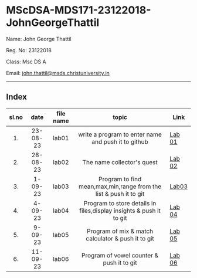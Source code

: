 # MScDSA-MDS171-23122018-JohnGeorgeThattil


Name: John George Thattil

Reg. No: 23122018

Class: Msc DS A

Email: john.thattil@msds.christuniversity.in

***
## Index
|sl.no|date|file name|topic|Link|
|:----:|:----:|:---:|:----:|-----|
|1.|23-08-23|lab01|write a program to enter name and push it to github|[Lab 01](https://github.com/JOHNGT2018/MScDSA-MDS171-23122018-JohnGeorgeThattil/blob/e3a55bd12e6f1df713bd8cf28e24d1680cd422e6/Lab01.ipynb)
|2.|28-08-23|lab02|The name collector's quest|[Lab 02](https://github.com/JOHNGT2018/MScDSA-MDS171-23122018-JohnGeorgeThattil/blob/e3a55bd12e6f1df713bd8cf28e24d1680cd422e6/Lab02.ipynb)
|3.|1-09-23|lab03|Program to find mean,max,min,range from the list & push it to git|[Lab03](https://github.com/JOHNGT2018/MScDSA-MDS171-23122018-JohnGeorgeThattil/blob/e3a55bd12e6f1df713bd8cf28e24d1680cd422e6/Lab03.ipynb)
|4.|4-09-23|lab04|Program to store details in files,display insights & push it to git|[Lab 04](https://github.com/JOHNGT2018/MScDSA-MDS171-23122018-JohnGeorgeThattil/blob/e3a55bd12e6f1df713bd8cf28e24d1680cd422e6/Lab04.ipynb)
|5.|9-09-23|lab05|Program of mix & match calculator & push it to git|[Lab 05](https://github.com/JOHNGT2018/MScDSA-MDS171-23122018-JohnGeorgeThattil/tree/e3a55bd12e6f1df713bd8cf28e24d1680cd422e6/Lab%2005)
|6.|11-09-23|lab06|Program of vowel counter & push it to git|[Lab 06](https://github.com/JOHNGT2018/MScDSA-MDS171-23122018-JohnGeorgeThattil/blob/e3a55bd12e6f1df713bd8cf28e24d1680cd422e6/Lab06.ipynb)